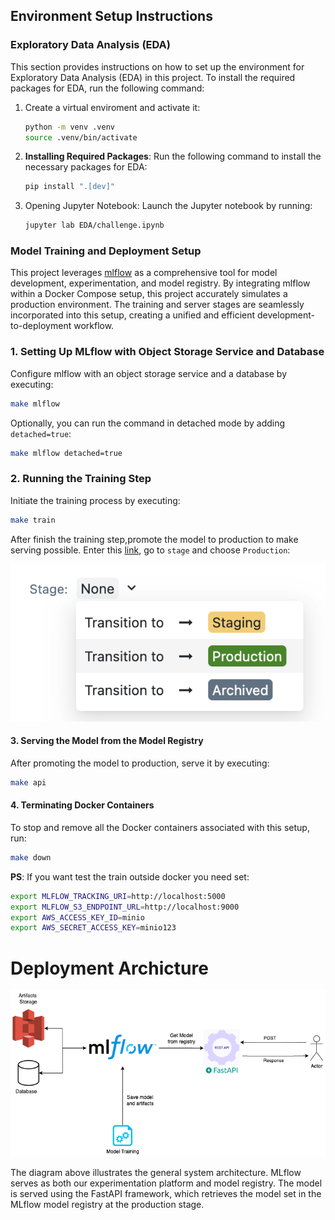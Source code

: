 ## Environment Setup Instructions
### Exploratory Data Analysis (EDA)
This section provides instructions on how to set up the environment for Exploratory Data Analysis (EDA) in this project. To install the required packages for EDA, run the following command:

1. Create a virtual enviroment and activate it:
    ```bash
    python -m venv .venv
    source .venv/bin/activate
    ```

2. **Installing Required Packages**: Run the following command to install the necessary packages for EDA:
    ```bash
    pip install ".[dev]"
    ```

3. Opening Jupyter Notebook: Launch the Jupyter notebook by running:

    ```bash
    jupyter lab EDA/challenge.ipynb
    ```

### Model Training and Deployment Setup
This project leverages [mlflow](https://mlflow.org/) as a comprehensive tool for model development, experimentation, and model registry. By integrating mlflow within a Docker Compose setup, this project accurately simulates a production environment. The training and server stages are seamlessly incorporated into this setup, creating a unified and efficient development-to-deployment workflow.

### 1. Setting Up MLflow with Object Storage Service and Database

Configure mlflow with an object storage service and a database by executing:

```bash
make mlflow
```

Optionally, you can run the command in detached mode by adding `detached=true`:

```bash
make mlflow detached=true
```

### 2. Running the Training Step
Initiate the training process by executing:
```bash
make train
```
After finish the training step,promote the model to production to make serving possible. Enter this [link](http://localhost:5000/#/models/BreastCancerModel/versions/1), go to `stage` and choose `Production`:

![Alt text](docs/image/model_stage.png)


#### 3. Serving the Model from the Model Registry
After promoting the model to production, serve it by executing:


```bash
make api
```

#### 4. Terminating Docker Containers

To stop and remove all the Docker containers associated with this setup, run:

```bash
make down
```


**PS**: If you want test the train outside docker you need set:
```bash
export MLFLOW_TRACKING_URI=http://localhost:5000
export MLFLOW_S3_ENDPOINT_URL=http://localhost:9000
export AWS_ACCESS_KEY_ID=minio
export AWS_SECRET_ACCESS_KEY=minio123
```

# Deployment Archicture
![arch](docs/image/architecture_overview.png)

The diagram above illustrates the general system architecture. MLflow serves as both our experimentation platform and model registry. The model is served using the FastAPI framework, which retrieves the model set in the MLflow model registry at the production stage.
